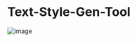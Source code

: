 # Text-Style-Gen-Tool
![image](https://user-images.githubusercontent.com/95701554/147478487-e8f85d06-b6f7-4e9a-a7a2-34059184e1db.png)
